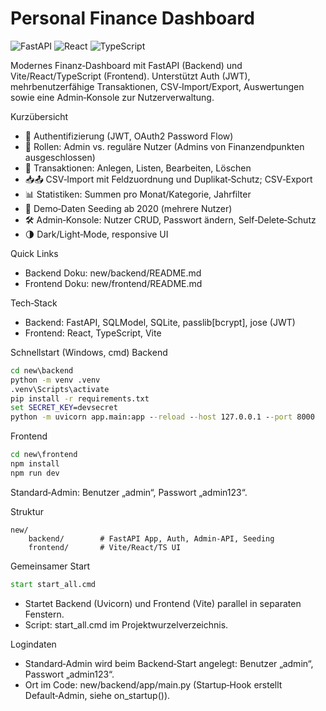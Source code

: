 # Personal Finance Dashboard

![FastAPI](https://img.shields.io/badge/FastAPI-0.115+-009688?logo=fastapi&logoColor=white) ![React](https://img.shields.io/badge/React-18-61dafb?logo=react&logoColor=061a23) ![TypeScript](https://img.shields.io/badge/TypeScript-5-3178c6?logo=typescript&logoColor=white)

Modernes Finanz‑Dashboard mit FastAPI (Backend) und Vite/React/TypeScript (Frontend). Unterstützt Auth (JWT), mehrbenutzerfähige Transaktionen, CSV‑Import/Export, Auswertungen sowie eine Admin‑Konsole zur Nutzerverwaltung.

Kurzübersicht
- 🔐 Authentifizierung (JWT, OAuth2 Password Flow)
- 👥 Rollen: Admin vs. reguläre Nutzer (Admins von Finanzendpunkten ausgeschlossen)
- 💸 Transaktionen: Anlegen, Listen, Bearbeiten, Löschen
- 📥📤 CSV‑Import mit Feldzuordnung und Duplikat‑Schutz; CSV‑Export
- 📊 Statistiken: Summen pro Monat/Kategorie, Jahrfilter
- 🌱 Demo‑Daten Seeding ab 2020 (mehrere Nutzer)
- 🛠️ Admin‑Konsole: Nutzer CRUD, Passwort ändern, Self‑Delete‑Schutz
- 🌗 Dark/Light‑Mode, responsive UI

Quick Links
- Backend Doku: new/backend/README.md
- Frontend Doku: new/frontend/README.md

Tech‑Stack
- Backend: FastAPI, SQLModel, SQLite, passlib[bcrypt], jose (JWT)
- Frontend: React, TypeScript, Vite

Schnellstart (Windows, cmd)
Backend
```cmd
cd new\backend
python -m venv .venv
.venv\Scripts\activate
pip install -r requirements.txt
set SECRET_KEY=devsecret
python -m uvicorn app.main:app --reload --host 127.0.0.1 --port 8000
```

Frontend
```cmd
cd new\frontend
npm install
npm run dev
```

Standard‑Admin: Benutzer „admin“, Passwort „admin123“.

Struktur
```
new/
	backend/        # FastAPI App, Auth, Admin‑API, Seeding
	frontend/       # Vite/React/TS UI
```

Gemeinsamer Start
```cmd
start start_all.cmd
```
- Startet Backend (Uvicorn) und Frontend (Vite) parallel in separaten Fenstern.
- Script: start_all.cmd im Projektwurzelverzeichnis.

Logindaten
- Standard‑Admin wird beim Backend‑Start angelegt: Benutzer „admin“, Passwort „admin123“.
- Ort im Code: new/backend/app/main.py (Startup‑Hook erstellt Default‑Admin, siehe on_startup()).
